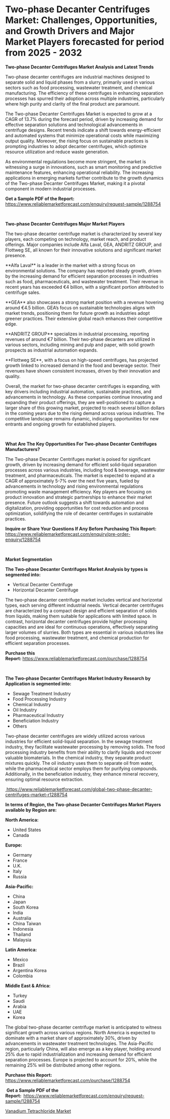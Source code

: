 <p><h1>Two-phase Decanter Centrifuges Market: Challenges, Opportunities, and Growth Drivers and Major Market Players forecasted for period from 2025 - 2032</h1></p><p><strong>Two-phase Decanter Centrifuges Market Analysis and Latest Trends</strong></p>
<p><p>Two-phase decanter centrifuges are industrial machines designed to separate solid and liquid phases from a slurry, primarily used in various sectors such as food processing, wastewater treatment, and chemical manufacturing. The efficiency of these centrifuges in enhancing separation processes has spurred their adoption across multiple industries, particularly where high purity and clarity of the final product are paramount.</p><p>The Two-phase Decanter Centrifuges Market is expected to grow at a CAGR of 13.7% during the forecast period, driven by increasing demand for effective separation solutions and technological advancements in centrifuge designs. Recent trends indicate a shift towards energy-efficient and automated systems that minimize operational costs while maximizing output quality. Moreover, the rising focus on sustainable practices is prompting industries to adopt decanter centrifuges, which optimize resource utilization and reduce waste generation. </p><p>As environmental regulations become more stringent, the market is witnessing a surge in innovations, such as smart monitoring and predictive maintenance features, enhancing operational reliability. The increasing applications in emerging markets further contribute to the growth dynamics of the Two-phase Decanter Centrifuges Market, making it a pivotal component in modern industrial processes.</p></p>
<p><strong>Get a Sample PDF of the Report:&nbsp;</strong> <a href="https://www.reliablemarketforecast.com/enquiry/request-sample/1288754?utm_campaign=1134&utm_medium=2&utm_source=Github&utm_content=ia&utm_term=16012025&utm_id=two-phase-decanter-centrifuges">https://www.reliablemarketforecast.com/enquiry/request-sample/1288754</a></p>
<p>&nbsp;</p>
<p><strong>Two-phase Decanter Centrifuges Major Market Players</strong></p>
<p><p>The two-phase decanter centrifuge market is characterized by several key players, each competing on technology, market reach, and product offerings. Major companies include Alfa Laval, GEA, ANDRITZ GROUP, and Flottweg SE, all known for their innovative solutions and significant market presence.</p><p>**Alfa Laval** is a leader in the market with a strong focus on environmental solutions. The company has reported steady growth, driven by the increasing demand for efficient separation processes in industries such as food, pharmaceuticals, and wastewater treatment. Their revenue in recent years has exceeded €4 billion, with a significant portion attributed to centrifuge sales.</p><p>**GEA** also showcases a strong market position with a revenue hovering around €4.5 billion. GEA’s focus on sustainable technologies aligns with market trends, positioning them for future growth as industries adopt greener practices. Their extensive global reach enhances their competitive edge.</p><p>**ANDRITZ GROUP** specializes in industrial processing, reporting revenues of around €7 billion. Their two-phase decanters are utilized in various sectors, including mining and pulp and paper, with solid growth prospects as industrial automation expands.</p><p>**Flottweg SE**, with a focus on high-speed centrifuges, has projected growth linked to increased demand in the food and beverage sector. Their revenues have shown consistent increases, driven by their innovation and quality.</p><p>Overall, the market for two-phase decanter centrifuges is expanding, with key drivers including industrial automation, sustainable practices, and advancements in technology. As these companies continue innovating and expanding their product offerings, they are well-positioned to capture a larger share of this growing market, projected to reach several billion dollars in the coming years due to the rising demand across various industries. The competitive landscape remains dynamic, indicating opportunities for new entrants and ongoing growth for established players.</p></p>
<p>&nbsp;</p>
<p><strong>What Are The Key Opportunities For Two-phase Decanter Centrifuges Manufacturers?</strong></p>
<p><p>The Two-phase Decanter Centrifuges market is poised for significant growth, driven by increasing demand for efficient solid-liquid separation processes across various industries, including food & beverage, wastewater treatment, and pharmaceuticals. The market is expected to expand at a CAGR of approximately 5-7% over the next five years, fueled by advancements in technology and rising environmental regulations promoting waste management efficiency. Key players are focusing on product innovation and strategic partnerships to enhance their market presence. Future outlook suggests a shift towards automation and digitalization, providing opportunities for cost reduction and process optimization, solidifying the role of decanter centrifuges in sustainable practices.</p></p>
<p><strong>Inquire or Share Your Questions If Any Before Purchasing This Report:</strong> <a href="https://www.reliablemarketforecast.com/enquiry/pre-order-enquiry/1288754?utm_campaign=1134&utm_medium=2&utm_source=Github&utm_content=ia&utm_term=16012025&utm_id=two-phase-decanter-centrifuges">https://www.reliablemarketforecast.com/enquiry/pre-order-enquiry/1288754</a></p>
<p>&nbsp;</p>
<p><strong>Market Segmentation</strong></p>
<p><strong>The Two-phase Decanter Centrifuges Market Analysis by types is segmented into:</strong></p>
<p><ul><li>Vertical Decanter Centrifuge</li><li>Horizontal Decanter Centrifuge</li></ul></p>
<p><p>The two-phase decanter centrifuge market includes vertical and horizontal types, each serving different industrial needs. Vertical decanter centrifuges are characterized by a compact design and efficient separation of solids from liquids, making them suitable for applications with limited space. In contrast, horizontal decanter centrifuges provide higher processing capacities and are ideal for continuous operations, effectively separating larger volumes of slurries. Both types are essential in various industries like food processing, wastewater treatment, and chemical production for efficient separation processes.</p></p>
<p><strong>Purchase this Report:&nbsp;</strong><a href="https://www.reliablemarketforecast.com/purchase/1288754?utm_campaign=1134&utm_medium=2&utm_source=Github&utm_content=ia&utm_term=16012025&utm_id=two-phase-decanter-centrifuges">https://www.reliablemarketforecast.com/purchase/1288754</a></p>
<p>&nbsp;</p>
<p><strong>The Two-phase Decanter Centrifuges Market Industry Research by Application is segmented into:</strong></p>
<p><ul><li>Sewage Treatment Industry</li><li>Food Processing Industry</li><li>Chemical Industry</li><li>Oil Industry</li><li>Pharmaceutical Industry</li><li>Beneficiation Industry</li><li>Others</li></ul></p>
<p><p>Two-phase decanter centrifuges are widely utilized across various industries for efficient solid-liquid separation. In the sewage treatment industry, they facilitate wastewater processing by removing solids. The food processing industry benefits from their ability to clarify liquids and recover valuable biomaterials. In the chemical industry, they separate product mixtures quickly. The oil industry uses them to separate oil from water, while the pharmaceutical sector employs them for purifying compounds. Additionally, in the beneficiation industry, they enhance mineral recovery, ensuring optimal resource extraction.</p></p>
<p><a href="https://www.reliablemarketforecast.com/global-two-phase-decanter-centrifuges-market-r1288754?utm_campaign=1134&utm_medium=2&utm_source=Github&utm_content=ia&utm_term=16012025&utm_id=two-phase-decanter-centrifuges">&nbsp;https://www.reliablemarketforecast.com/global-two-phase-decanter-centrifuges-market-r1288754</a></p>
<p><strong>In terms of Region, the Two-phase Decanter Centrifuges Market Players available by Region are:</strong></p>
<p>
    <p> <strong> North America: </strong>
        <ul>
            <li>United States</li>
            <li>Canada</li>
        </ul>
        </p> 
    <p> <strong> Europe: </strong>
        <ul>
            <li>Germany</li>
            <li>France</li>
            <li>U.K.</li>
            <li>Italy</li>
            <li>Russia</li>
        </ul>
        </p> 
    <p> <strong> Asia-Pacific: </strong>
        <ul>
            <li>China</li>
            <li>Japan</li>
            <li>South Korea</li>
            <li>India</li>
            <li>Australia</li>
            <li>China Taiwan</li>
            <li>Indonesia</li>
            <li>Thailand</li>
            <li>Malaysia</li>
        </ul>
        </p> 
    <p> <strong> Latin America: </strong>
        <ul>
            <li>Mexico</li>
            <li>Brazil</li>
            <li>Argentina Korea</li>
            <li>Colombia</li>
        </ul>
        </p> 
    <p> <strong> Middle East & Africa: </strong>
        <ul>
            <li>Turkey</li>
            <li>Saudi</li>
            <li>Arabia</li>
            <li>UAE</li>
            <li>Korea</li>
        </ul>
    </p>
    </p>
<p><p>The global two-phase decanter centrifuge market is anticipated to witness significant growth across various regions. North America is expected to dominate with a market share of approximately 30%, driven by advancements in wastewater treatment technologies. The Asia-Pacific region, particularly China, will also emerge as a key player, holding around 25% due to rapid industrialization and increasing demand for efficient separation processes. Europe is projected to account for 20%, while the remaining 25% will be distributed among other regions.</p></p>
<p><strong>Purchase this Report: </strong><a href="https://www.reliablemarketforecast.com/purchase/1288754?utm_campaign=1134&utm_medium=2&utm_source=Github&utm_content=ia&utm_term=16012025&utm_id=two-phase-decanter-centrifuges">https://www.reliablemarketforecast.com/purchase/1288754</a></p>
<p>&nbsp;<strong>Get a Sample PDF of the Report:&nbsp;&nbsp;</strong><a href="https://www.reliablemarketforecast.com/enquiry/request-sample/1288754?utm_campaign=1134&utm_medium=2&utm_source=Github&utm_content=ia&utm_term=16012025&utm_id=two-phase-decanter-centrifuges">https://www.reliablemarketforecast.com/enquiry/request-sample/1288754</a></p>
<p><strong></strong></p>
<p><p><a href="https://github.com/BryceTownsendr/Market-Research-Report-List-7/blob/main/vanadium-tetrachloride-market.md?utm_campaign=1134&utm_medium=2&utm_source=Github&utm_content=ia&utm_term=16012025&utm_id=two-phase-decanter-centrifuges">Vanadium Tetrachloride Market</a></p></p>